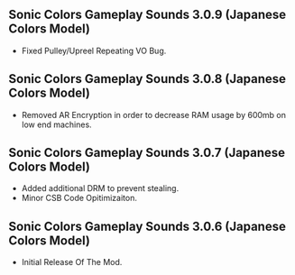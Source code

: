 ## Sonic Colors Gameplay Sounds 3.0.9 (Japanese Colors Model)

- Fixed Pulley/Upreel Repeating VO Bug.

## Sonic Colors Gameplay Sounds 3.0.8 (Japanese Colors Model)

- Removed AR Encryption in order to decrease RAM usage by 600mb on low end machines.

## Sonic Colors Gameplay Sounds 3.0.7 (Japanese Colors Model)
- Added additional DRM to prevent stealing.
- Minor CSB Code Opitimizaiton.





## Sonic Colors Gameplay Sounds 3.0.6 (Japanese Colors Model)

-	Initial Release Of The Mod.	